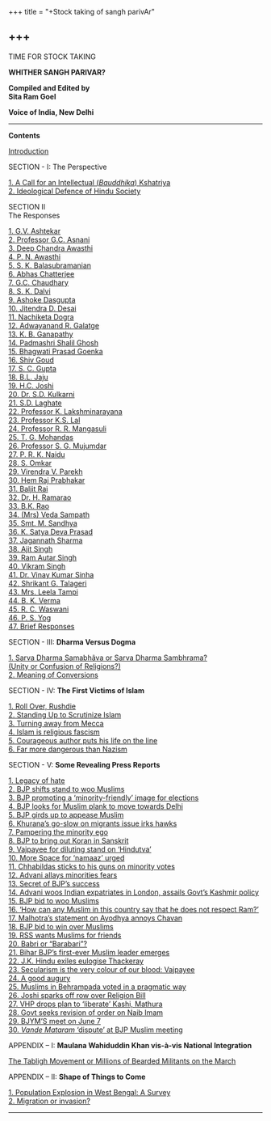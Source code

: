 +++
title = "+Stock taking of sangh parivAr"

+++
------------------------------------------------------------------------

TIME FOR STOCK TAKING

**WHITHER SANGH PARIVAR?**  
 

**Compiled and Edited by**  
**Sita Ram Goel**

**Voice of India, New Delhi**

------------------------------------------------------------------------

**Contents**

[Introduction](intro.htm)

SECTION - I: The Perspective

[1. A Call for an Intellectual (*Bauddhika*) Kshatriya](chi1.htm)  
[2. Ideological Defence of Hindu Society](chi2.htm)

SECTION II  
The Responses

[1. G.V. Ashtekar](chii1.htm)  
[2. Professor G.C. Asnani](chii2.htm)  
[3. Deep Chandra Awasthi](chii3.htm)  
[4. P. N. Awasthi](chii4.htm)  
[5. S. K. Balasubramanian](chii5.htm)  
[6. Abhas Chatterjee](chii6.htm)  
[7. G.C. Chaudhary](chii7.htm)  
[8. S. K. Dalvi](chii8.htm)  
[9. Ashoke Dasgupta](chii9.htm)  
[10. Jitendra D. Desai](chii10.htm)  
[11. Nachiketa Dogra](chii11.htm)  
[12.  Adwayanand R. Galatge](chii12.htm)  
[13. K. B. Ganapathy](chii13.htm)  
[14. Padmashri Shalil Ghosh](chii14.htm)  
[15. Bhagwati Prasad Goenka](chii15.htm)  
[16. Shiv Goud](chii16.htm)  
[17. S. C. Gupta](chii17.htm)  
[18. B.L. Jaju](chii18.htm)  
[19. H.C. Joshi](chii19.htm)  
[20.  Dr. S.D. Kulkarni](chii20.htm)  
[21.  S.D. Laghate](chii21.htm)  
[22.  Professor K. Lakshminarayana](chii22.htm)  
[23. Professor K.S. Lal](chii23.htm)  
[24. Professor R. R. Mangasuli](chii24.htm)  
[25. T. G. Mohandas](chii25.htm)  
[26.  Professor S. G. Mujumdar](chii26.htm)  
[27.  P. R. K. Naidu](chii27.htm)  
[28.  S. Omkar](chii28.htm)  
[29. Virendra V. Parekh](chii29.htm)  
[30. Hem Raj Prabhakar](chii30.htm)  
[31. Baljit Rai](chii31.htm)  
[32. Dr. H. Ramarao](chii32.htm)  
[33. B.K. Rao](chii33.htm)  
[34. (Mrs) Veda Sampath](chii34.htm)  
[35. Smt.  M. Sandhya](chii35.htm)  
[36. K. Satya Deva Prasad](chii36.htm)  
[37. Jagannath Sharma](chii37.htm)  
[38. Ajit Singh](chii38.htm)  
[39.  Ram Autar Singh](chii39.htm)  
[40. Vikram Singh](chii40.htm)  
[41. Dr. Vinay Kumar Sinha](chii41.htm)  
[42. Shrikant G. Talageri](chii42.htm)  
[43. Mrs. Leela Tampi](chii43.htm)  
[44. B. K. Verma](chii44.htm)  
[45. R. C. Waswani](chii45.htm)  
[46. P. S. Yog](chii46.htm)  
[47. Brief Responses](chii47.htm)

SECTION - III: **Dharma Versus Dogma**

[1. Sarva Dharma Samabhãva or Sarva Dharma Sambhrama? ](chiii1.htm)  
[(Unity or Confusion of Religions?)](chiii1.htm)  
[2. Meaning of Conversions](chiii2.htm)

SECTION - IV: **The First Victims of Islam**

[1. Roll Over, Rushdie](chiv1.htm)  
[2. Standing Up to Scrutinize Islam](chiv2.htm)  
[3. Turning away from Mecca](chiv3.htm)  
[4. Islam is religious fascism](chiv4.htm)  
[5. Courageous author puts his life on the line](chiv5.htm)  
[6. Far more dangerous than Nazism](chiv6.htm)

SECTION - V: **Some Revealing Press Reports**

[1. Legacy of hate](chv1.htm)  
[2. BJP shifts stand to woo Muslims](chv2.htm)  
[3. BJP promoting a ‘minority-friendly’ image for elections](chv3.htm)  
[4. BJP looks for Muslim plank to move towards Delhi](chv4.htm)  
[5. BJP girds up to appease Muslim](chv5.htm)  
[6. Khurana’s go-slow on migrants issue irks hawks](chv6.htm)  
[7. Pampering the minority ego](chv7.htm)  
[8. BJP to bring out Koran in Sanskrit](chv8.htm)  
[9. Vajpayee for diluting stand on ‘Hindutva’](chv9.htm)  
[10. More Space for ‘namaaz’ urged](chv10.htm)  
[11. Chhabildas sticks to his guns on minority votes](chv11.htm)  
[12. Advani allays minorities fears](chv12.htm)  
[13. Secret of BJP’s success](chv13.htm)  
[14. Advani woos Indian expatriates in London, assails Govt’s Kashmir
policy](chv14.htm)  
[15. BJP bid to woo Muslims](chv15.htm)  
[16. ‘How can any Muslim in this country say that he does not respect
Ram?’](chv16.htm)  
[17. Malhotra’s statement on Ayodhya annoys Chavan](chv17.htm)  
[18. BJP bid to win over Muslims](chv18.htm)  
[19. RSS wants Muslims for friends](chv19.htm)  
[20. Babri or “Barabari”?](chv20.htm)  
[21. Bihar BJP’s first-ever Muslim leader emerges](chv21.htm)  
[22. J.K. Hindu exiles eulogise Thackeray](chv22.htm)  
[23. Secularism is the very colour of our blood: Vajpayee](chv23.htm)  
[24. A good augury](chv24.htm)  
[25. Muslims in Behrampada voted in a pragmatic way](chv25.htm)  
[26. Joshi sparks off row over Religion Bill](chv26.htm)  
[27. VHP drops plan to ‘liberate’ Kashi, Mathura](chv27.htm)  
[28. Govt seeks revision of order on Naib Imam](chv28.htm)  
[29. BJYM’S meet on June 7](chv29.htm)  
[30. *Vande Mataram* ‘dispute’ at BJP Muslim meeting](chv30.htm)

APPENDIX – I: **Maulana Wahiduddin Khan vis-à-vis National Integration**

[The Tabligh Movement or Millions of Bearded Militants on the
March](appi1.htm)

APPENDIX – II: **Shape of Things to Come**

[1. Population Explosion in West Bengal: A Survey](appii1.htm)  
[2. Migration or invasion?](appii2.htm)  
 

------------------------------------------------------------------------
